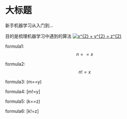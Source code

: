 大标题
==
新手机器学习从入门到...

目的是梳理机器学习中遇到的算法
<a href="https://www.codecogs.com/eqnedit.php?latex=x^{2}&space;&plus;&space;y^{2}&space;=&space;z^{2}" target="_blank"><img src="https://latex.codecogs.com/gif.latex?x^{2}&space;&plus;&space;y^{2}&space;=&space;z^{2}" title="x^{2} + y^{2} = z^{2}" /></a>

<script type="text/javascript" async src="https://cdn.mathjax.org/mathjax/latest/MathJax.js?config=TeX-MML-AM_CHTML"> </script>
formula1: $$n==x$$

formula2: $$n!=x$$

formula3: (m==y)

formula4: [m!=y]

formula5: \(k==z\)

formula6: \[k!=z\]
